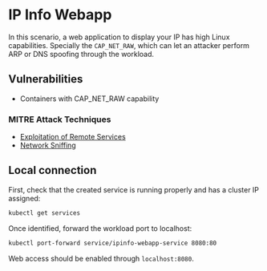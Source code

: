 # IP Info Webapp
In this scenario, a web application to display your IP has high Linux capabilities. Specially the `CAP_NET_RAW`, which can
let an attacker perform ARP or DNS spoofing through the workload.

## Vulnerabilities
* Containers with CAP_NET_RAW capability

### MITRE Attack Techniques
* [Exploitation of Remote Services](https://attack.mitre.org/techniques/T1210/)
* [Network Sniffing](https://attack.mitre.org/techniques/T1040/)

## Local connection
First, check that the created service is running properly and has a cluster IP assigned:
```bash
kubectl get services
```
Once identified, forward the workload port to localhost:
```bash
kubectl port-forward service/ipinfo-webapp-service 8080:80
```
Web access should be enabled through `localhost:8080`.
